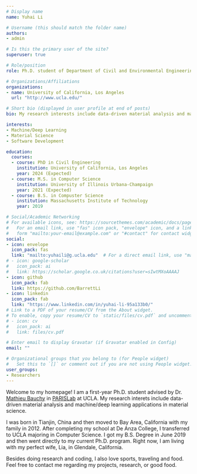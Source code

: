 ```yaml
---
# Display name
name: Yuhai Li

# Username (this should match the folder name)
authors:
- admin

# Is this the primary user of the site?
superuser: true

# Role/position
role: Ph.D. student of Department of Civil and Environmental Engineering

# Organizations/Affiliations
organizations:
- name: University of California, Los Angeles
  url: "http://www.ucla.edu/"

# Short bio (displayed in user profile at end of posts)
bio: My research interests include data-driven material analysis and machine/deep learning for material science.

interests:
- Machine/Deep Learning
- Material Science
- Software Development

education:
  courses:
  - course: PhD in Civil Engineering
    institution: University of California, Los Angeles
    year: 2024 (Expected)
  - course: M.S. in Computer Science
    institution: University of Illinois Urbana-Champaign
    year: 2021 (Expected)
  - course: B.S. in Compuster Science
    institution: Massachusetts Institute of Technology
    year: 2019

# Social/Academic Networking
# For available icons, see: https://sourcethemes.com/academic/docs/page-builder/#icons
#   For an email link, use "fas" icon pack, "envelope" icon, and a link in the
#   form "mailto:your-email@example.com" or "#contact" for contact widget.
social:
- icon: envelope
  icon_pack: fas
  link: "mailto:yuhaili@g.ucla.edu"  # For a direct email link, use "mailto:test@example.org".
# - icon: google-scholar
#   icon_pack: ai
#   link: https://scholar.google.co.uk/citations?user=sIwtMXoAAAAJ
- icon: github
  icon_pack: fab
  link: https://github.com/BarrettLi
- icon: linkedin
  icon_pack: fab
  link: "https://www.linkedin.com/in/yuhai-li-95a133b0/"
# Link to a PDF of your resume/CV from the About widget.
# To enable, copy your resume/CV to `static/files/cv.pdf` and uncomment the lines below.
# - icon: cv
#   icon_pack: ai
#   link: files/cv.pdf

# Enter email to display Gravatar (if Gravatar enabled in Config)
email: ""

# Organizational groups that you belong to (for People widget)
#   Set this to `[]` or comment out if you are not using People widget.
user_groups:
- Researchers
---
```


Welcome to my homepage! I am a first-year Ph.D. student advised by Dr. [Mathieu Bauchy](http://mathieu.bauchy.com/) in [PARISLab](http://www.lab-paris.com/) at UCLA. My research interets include data-driven material analysis and machine/deep learning applications in material science.    

I was born in Tianjin, China and then moved to Bay Area, California with my family in 2012. After completing my school at De Anza College, I transferred to UCLA majoring in Computer Science. I got my B.S. Degree in June 2019 and then went directly to my current Ph.D. program. Right now, I am living with my perfect wife, Lia, in Glendale, California. 

Besides doing research and coding, I also love sports, traveling and food. Feel free to contact me regarding my projects, research, or good food.